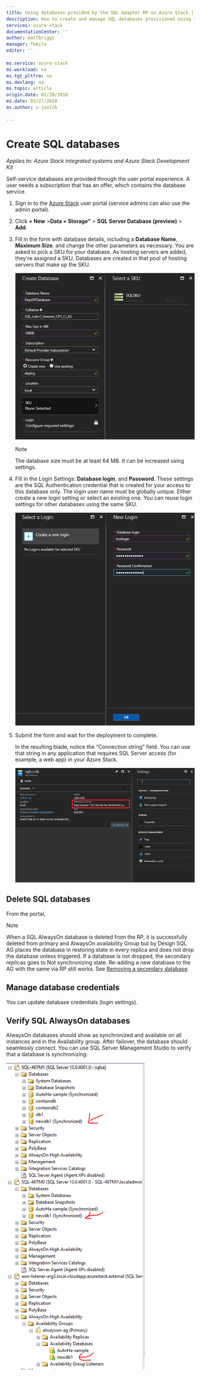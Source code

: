 ```yaml
---
title: Using databases provided by the SQL Adapter RP on Azure Stack | Microsoft Docs
description: How to create and manage SQL databases provisioned using the SQL Adapter Resource Provider
services: azure-stack
documentationCenter: ''
author: mattbriggs
manager: femila
editor: ''

ms.service: azure-stack
ms.workload: na
ms.tgt_pltfrm: na
ms.devlang: na
ms.topic: article
origin.date: 02/28/2018
ms.date: 03/27/2018
ms.author: v-junlch

---
```

# Create SQL databases

*Applies to: Azure Stack integrated systems and Azure Stack Development Kit*

Self-service databases are provided through the user portal experience. A user needs a subscription that has an offer, which contains the database service.

1. Sign in to the [Azure Stack](azure-stack-poc.md) user portal (service admins can also use the admin portal).

2. Click **+ New** &gt;**Data + Storage"** &gt; **SQL Server Database (preview)** &gt; **Add**.

3. Fill in the form with database details, including a **Database Name**, **Maximum Size**, and change the other parameters as necessary. You are asked to pick a SKU for your database. As hosting servers are added, they're assigned a SKU. Databases are created in that pool of hosting servers that make up the SKU.

    ![New database](./media/azure-stack-sql-rp-deploy/newsqldb.png)

    >[!NOTE]
    > The database size must be at least 64 MB. It can be increased using settings.

4. Fill in the Login Settings: **Database login**, and **Password**. These settings are the SQL Authentication credential that is created for your access to this database only. The login user name must be globally unique. Either create a new login setting or select an existing one. You can reuse login settings for other databases using the same SKU.

    ![Create a new database login](./media/azure-stack-sql-rp-deploy/create-new-login.png)


5. Submit the form and wait for the deployment to complete.

    In the resulting blade, notice the “Connection string” field. You can use that string in any application that requires SQL Server access (for example, a web app) in your Azure Stack.

    ![Retrieve the connection string](./media/azure-stack-sql-rp-deploy/sql-db-settings.png)

## Delete SQL databases
From the portal,

>[!NOTE]
>
>When a SQL AlwaysOn database is deleted from the RP, it is successfully deleted from primary and AlwaysOn availability Group but by Design SQL AG places the database in restoring state in every replica and does not drop the database unless triggered. If a database is not dropped, the secondary replicas goes to Not synchronizing state. Re-adding a new database to the AG with the same via RP still works. See
[Removing a secondary database](https://docs.microsoft.com/sql/database-engine/availability-groups/windows/remove-a-secondary-database-from-an-availability-group-sql-server).

## Manage database credentials
You can update database credentials (login settings).

## Verify SQL AlwaysOn databases
AlwaysOn databases should show as synchronized and available on all instances and in the Availability group. After failover, the database should seamlessly connect. You can use SQL Server Management Studio to verify that a database is synchronizing:

![Verify AlwaysOn](./media/azure-stack-sql-rp-deploy/verifyalwayson.png)

<!-- Update_Description: update metedata properties -->